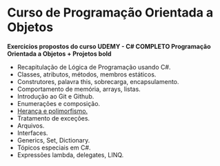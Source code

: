 # Curso de Programação Orientada a Objetos
**Exercicios propostos do curso UDEMY - C# COMPLETO Programação Orientada a Objetos + Projetos bold** 
* Recapitulação de Lógica de Programação usando C#.
* Classes, atributos, métodos, membros estáticos.
* Construtores, palavra this, sobrecarga, encapsulamento.
* Comportamento de memória, arrays, listas.
* Introdução ao Git e Github.
* Enumerações e composição.
* [Herança e polimorfismo.](https://github.com/JoaoBarros95/CursoCSharp/tree/master/ER_heran%C3%A7a)
* Tratamento de exceções.
* Arquivos.
* Interfaces.
* Generics, Set, Dictionary.
* Tópicos especiais em C#.
* Expressões lambda, delegates, LINQ.